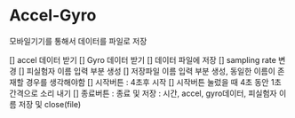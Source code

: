 # Accel-Gyro

모바일기기를 통해서 데이터를 파일로 저장

[] accel 데이터 받기
[] Gyro 데이터 받기
[] 데이터 파일에 저장
[] sampling rate 변경
[] 피실험자 이름 입력 부분 생성
[] 저장파일 이름 입력 부분 생성, 동일한 이름이 존재할 경우를 생각해야함
[] 시작버튼 : 4초후 시작
[] 시작버튼 눌렀을 때 4초 동안 1초 간격으로 소리 내기
[] 종료버튼 : 종료 및 저장 : 시간, accel, gyro데이터, 피실험자 이름 저장 및 close(file)
